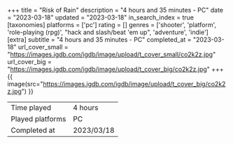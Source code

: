 +++
title = "Risk of Rain"
description = "4 hours and 35 minutes - PC"
date = "2023-03-18"
updated = "2023-03-18"
in_search_index = true
[taxonomies]
platforms = ['pc']
rating = []
genres = ['shooter', 'platform', 'role-playing (rpg)', "hack and slash/beat 'em up", 'adventure', 'indie']
[extra]
subtitle = "4 hours and 35 minutes - PC"
completed_at = "2023-03-18"
url_cover_small = "https://images.igdb.com/igdb/image/upload/t_cover_small/co2k2z.jpg"
url_cover_big = "https://images.igdb.com/igdb/image/upload/t_cover_big/co2k2z.jpg"
+++
{{ image(src="https://images.igdb.com/igdb/image/upload/t_cover_big/co2k2z.jpg") }}

|              |            |
| ------------ | ---------- |
| Time played  | 4 hours |
| Played platforms    | PC |
| Completed at | 2023/03/18 |


